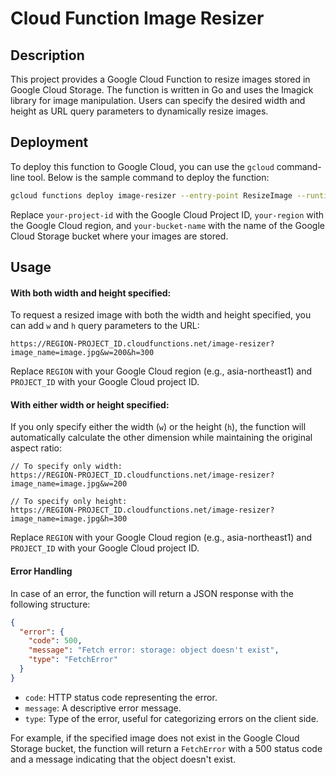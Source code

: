 # Cloud Function Image Resizer

## Description

This project provides a Google Cloud Function to resize images stored in Google Cloud Storage. The function is written in Go and uses the Imagick library for image manipulation. Users can specify the desired width and height as URL query parameters to dynamically resize images.

## Deployment

To deploy this function to Google Cloud, you can use the `gcloud` command-line tool. Below is the sample command to deploy the function:

```bash
gcloud functions deploy image-resizer --entry-point ResizeImage --runtime go118 --trigger-http --allow-unauthenticated --project your-project-id --region your-region --set-env-vars GCS_BUCKET_NAME="your-bucket-name"
```

Replace `your-project-id` with the Google Cloud Project ID, `your-region` with the Google Cloud region, and `your-bucket-name` with the name of the Google Cloud Storage bucket where your images are stored.

## Usage

#### With both width and height specified:

To request a resized image with both the width and height specified, you can add `w` and `h` query parameters to the URL:

```
https://REGION-PROJECT_ID.cloudfunctions.net/image-resizer?image_name=image.jpg&w=200&h=300
```

Replace `REGION` with your Google Cloud region (e.g., asia-northeast1) and `PROJECT_ID` with your Google Cloud project ID.

#### With either width or height specified:

If you only specify either the width (`w`) or the height (`h`), the function will automatically calculate the other dimension while maintaining the original aspect ratio:

```
// To specify only width:
https://REGION-PROJECT_ID.cloudfunctions.net/image-resizer?image_name=image.jpg&w=200

// To specify only height:
https://REGION-PROJECT_ID.cloudfunctions.net/image-resizer?image_name=image.jpg&h=300
```

Replace `REGION` with your Google Cloud region (e.g., asia-northeast1) and `PROJECT_ID` with your Google Cloud project ID.

#### Error Handling

In case of an error, the function will return a JSON response with the following structure:

```json
{
  "error": {
    "code": 500,
    "message": "Fetch error: storage: object doesn't exist",
    "type": "FetchError"
  }
}
```

- `code`: HTTP status code representing the error.
- `message`: A descriptive error message.
- `type`: Type of the error, useful for categorizing errors on the client side.

For example, if the specified image does not exist in the Google Cloud Storage bucket, the function will return a `FetchError` with a 500 status code and a message indicating that the object doesn't exist.
